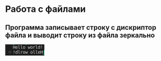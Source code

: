 # Работа с файлами
## Программа записывает строку с дискриптор файла и выводит строку из файла зеркально

![file](/picture/file.png)
